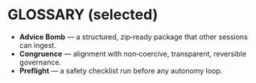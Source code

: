 # GLOSSARY (selected)
- **Advice Bomb** — a structured, zip‑ready package that other sessions can ingest.
- **Congruence** — alignment with non‑coercive, transparent, reversible governance.
- **Preflight** — a safety checklist run before any autonomy loop.


